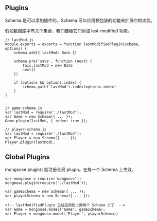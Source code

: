 ## Plugins

Schema 是可以添加插件的。Schema 可以应用预包装的功能来扩展它的功能。

假如数据库中有几个集合，我们要给它们添加 last-modified 功能。

    // lastMod.js
    module.exports = exports = function lastModifiedPlugin(schema, options) {
        schema.add({ lastMod: Date })
        
        schema.pre('save', function (next) {
            this.lastMod = new Date
            next()
        })
        
        if (options && options.index) {
            schema.path('lastMod').index(options.index)
        }
    }


    // game-schema.js
    var lastMod = require('./lastMod');
    var Game = new Schema({ ... });
    Game.plugin(lastMod, { index: true });

    // player-schema.js
    var lastMod = require('./lastMod');
    var Player = new Schema({ ... });
    Player.plugin(lastMod);

## Global Plugins

mongoose.plugin() 能注册全局 plugin。在每一个 Schema 上生效。

    var mongoose = require('mongoose');
    mongoose.plugin(require('./lastMod'));

    var gameSchema = new Schema({ ... )};
    var playerSchema = new Schema({ ... });

    <!-- lastModifiedPlugin 已经应用到上面两个 Schema 上了  -->
    var Game = mongoose.model('Game', gameSchema);
    var Player = mongoose.model('Player', playerSchema);